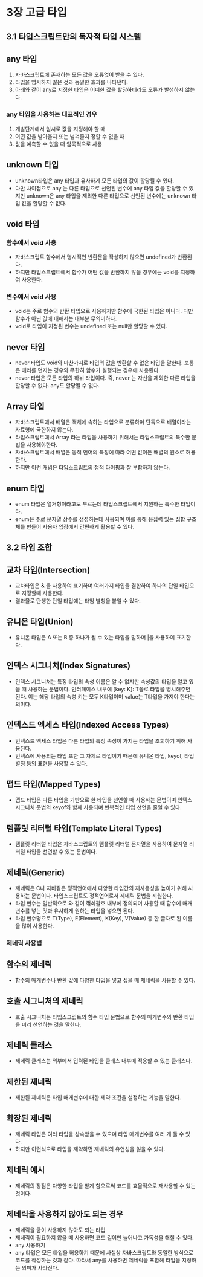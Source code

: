 # 3장 고급 타입

## 3.1 타입스크립트만의 독자적 타입 시스템

## any 타입

1. 자바스크립트에 존재하는 모든 값을 오류없이 받을 수 있다.
2. 타입을 명시하지 않은 것과 동일한 효과를 나타낸다.
3. 아래와 같이 any로 지정한 타입은 어떠한 값을 할당하더라도 오류가 발생하지 않는다.

### any 타입을 사용하는 대표적인 경우

1. 개발단계에서 임시로 값을 지정해야 할 때
2. 어떤 값을 받아올지 또는 넘겨줄지 정할 수 없을 때
3. 값을 예측할 수 없을 때 암묵적으로 사용

## unknown 타입

- unknown타입은 any 타입과 유사하게 모든 타입의 값이 할당될 수 있다.
- 다만 차이점으로 any 는 다른 타입으로 선언된 변수에 any 타입 값을 할당할 수 있지만 unknown은 any 타입을 제외한 다른 타입으로 선언된 변수에는 unknown 타입 값을 할당할 수 없다.

## void 타입

### 함수에서 void 사용

- 자바스크립트 함수에서 명시적인 반환문을 작성하지 않으면 undefined가 반환된다.
- 하지만 타입스크립트에서 함수가 어떤 값을 반환하지 않을 경우에는 void를 지정하여 사용한다.

### 변수에서 void 사용

- void는 주로 함수의 반환 타입으로 사용하지만 함수에 국한된 타입은 아니다. 다만 함수가 아닌 값에 대해서는 대부분 무의미하다.
- void로 타입이 지정된 변수는 undefined 또는 null만 할당할 수 있다.

## never 타입

- never 타입도 void와 마찬가지로 타입의 값을 반환할 수 없은 타입을 말한다. 보통은 에러를 던지는 경우와 무한히 함수가 실행되는 경우에 사용된다.
- never 타입은 모든 타입의 하뉘 타입이다. 즉, never 는 자신을 제외한 다른 타입을 할당할 수 없다. any도 할당될 수 없다.

## Array 타입

- 자바스크립트에서 배열은 객체에 속하는 타입으로 분류하며 단독으로 배열이라는 자료형에 국한하지 않는다.
- 타입스크립트에서 Array 라는 타입을 사용하기 위해서는 타입스크립트의 특수한 문법을 사용해야한다.
- 자바스크립트에서 배열은 동적 언어의 특징에 따라 어떤 값이든 배열의 원소로 허용한다.
- 하지만 이런 개념은 타입스크립트의 정적 타이핑과 잘 부합하지 않는다.

## enum 타입

- enum 타입은 열거형이라고도 부르는데 타입스크립트에서 지원하는 특수한 타입이다.
- enum은 주로 문자열 상수를 생성하는데 사용되며 이를 통해 응집력 있는 집합 구조체를 만들어 사용자 입장에서 간편하게 활용할 수 있다.

## 3.2 타입 조합

## 교차 타입(Intersection)

- 교차타입은 & 을 사용하여 표기하며 여러가지 타입을 결합하여 하나의 단일 타입으로 지정할때 사용한다.
- 결과물로 탄생한 단일 타입에는 타임 별칭을 붙일 수 있다.

## 유니온 타입(Union)

- 유니온 타입은 A 또는 B 중 하나가 될 수 있는 타입을 말하며 |을 사용하여 표기한다.

## 인덱스 시그니처(Index Signatures)

- 인덱스 시그니처는 특정 타입의 속성 이름은 알 수 없지만 속성값의 타입을 알고 있을 때 사용하는 문법이다. 인터페이스 내부에 [key: K]: T꼴로 타입을 명시해주면 된다. 이는 해당 타입의 속성 키는 모두 K타입이며 value는 T타입을 가져야 한다는 의미다.

## 인덱스드 엑세스 타입(Indexed Access Types)

- 인덱스드 엑세스 타입은 다른 타입의 특정 속성이 가지는 타입을 조회하기 위해 사용된다.
- 인덱스에 사용되는 타입 또한 그 자체로 타입이기 때문에 유니온 타입, keyof, 타입 별칭 등의 표현을 사용할 수 있다.

## 맵드 타입(Mapped Types)

- 맵드 타입은 다른 타입을 기반으로 한 타입을 선언할 때 사용하는 문법이며 인덱스 시그니처 문법의 keyof와 함께 사용되며 반복적인 타입 선언을 줄일 수 있다.

## 템플릿 리터럴 타입(Template Literal Types)

- 템플릿 리터럴 타입은 자바스크립트의 템플릿 리터럴 문자열을 사용하여 문자열 리터럴 타입을 선언할 수 있는 문법이다.

## 제네릭(Generic)

- 제네릭은 C나 자바같은 정적언어에서 다양한 타입간의 재사용성을 높이기 위해 사용하는 문법이다. 타입스크립트도 정적언어로서 제네릭 문법을 지원한다.
- 타입 변수는 일반적으로 <T>와 같이 꺾쇠괄호 내부에 정의되며 사용할 때 함수에 매개변수를 넣는 것과 유사하게 원하는 타입을 넣으면 된다.
- 타입 변수명으로 T(Type), E(Element), K(Key), V(Value) 등 한 글자로 된 이름을 많이 사용한다.

### 제네릭 사용법

## 함수의 제네릭

- 함수의 매개변수나 반환 값에 다양한 타입을 넣고 싶을 때 제네릭을 사용할 수 있다.

## 호출 시그니처의 제네릭

- 호출 시그니처는 타입스크립트의 함수 타입 문법으로 함수의 매개변수와 반환 타입을 미리 선언하는 것을 말한다.

## 제네릭 클래스

- 제네릭 클래스는 외부에서 입력된 타입을 클래스 내부에 적용할 수 있는 클래스다.

## 제한된 제네릭

- 제한된 제네릭은 타입 매개변수에 대한 제약 조건을 설정하는 기능을 말한다.

## 확장된 제네릭

- 제네릭 타입은 여러 타입을 상속받을 수 있으며 타입 매개변수를 여러 개 둘 수 있다.
- 하지만 <T extends string> 이런식으로 타입을 제약하면 제네릭의 유연성을 잃을 수 있다.

## 제네릭 예시

- 제네릭의 장점은 다양한 타입을 받게 함으로써 코드를 효율적으로 재사용할 수 있는 것이다.

## 제네릭을 사용하지 않아도 되는 경우

- 제네릭을 굳이 사용하지 않아도 되는 타입
- 제네릭이 필요하지 않을 때 사용하면 코드 길이만 늘어나고 가독성을 해칠 수 있다.
- any 사용하기
- any 타입은 모든 타입을 허용하기 때문에 사실상 자바스크립트와 동일한 방식으로 코드를 작성하는 것과 같다. 따라서 any를 사용하면 제네릭을 포함헤 타입을 지정하는 의미가 사라진다.
